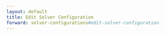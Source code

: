 ```yaml
---
layout: default
title: Edit Solver Configuration
forward: solver-configurations#edit-solver-configuration
---
```

